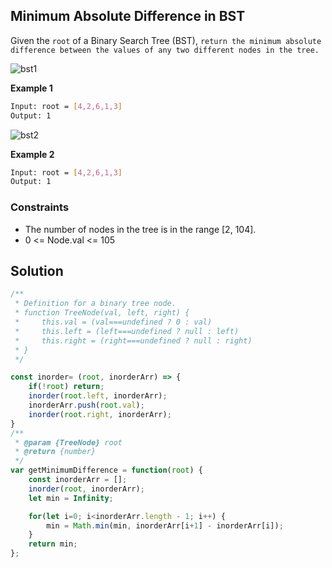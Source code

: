 
##  Minimum Absolute Difference in BST

Given the ```root``` of a Binary Search Tree (BST), ```return the minimum absolute difference between the values of any two different nodes in the tree.```

![bst1](https://github.com/surshreya/leetcode-150/assets/118065908/be20c676-eb9a-4563-a5cd-054100935a91)

**Example 1**
```bash
Input: root = [4,2,6,1,3]
Output: 1
```

![bst2](https://github.com/surshreya/leetcode-150/assets/118065908/8c176630-e824-4650-9dfd-5d2e47c3666f)

**Example 2**
```bash
Input: root = [4,2,6,1,3]
Output: 1
```


### Constraints
- The number of nodes in the tree is in the range [2, 104].
- 0 <= Node.val <= 105

## Solution

```javascript
/**
 * Definition for a binary tree node.
 * function TreeNode(val, left, right) {
 *     this.val = (val===undefined ? 0 : val)
 *     this.left = (left===undefined ? null : left)
 *     this.right = (right===undefined ? null : right)
 * }
 */

const inorder= (root, inorderArr) => {
    if(!root) return;
    inorder(root.left, inorderArr);
    inorderArr.push(root.val);
    inorder(root.right, inorderArr);
}
/**
 * @param {TreeNode} root
 * @return {number}
 */
var getMinimumDifference = function(root) {
    const inorderArr = [];
    inorder(root, inorderArr);
    let min = Infinity;

    for(let i=0; i<inorderArr.length - 1; i++) {
        min = Math.min(min, inorderArr[i+1] - inorderArr[i]);
    }
    return min;
};
```
